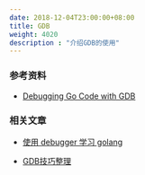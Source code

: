 ```yaml
---
date: 2018-12-04T23:00:00+08:00
title: GDB
weight: 4020
description : "介绍GDB的使用"
---
```




### 参考资料

- [Debugging Go Code with GDB](https://golang.org/doc/gdb)



### 相关文章

- [使用 debugger 学习 golang](https://xargin.com/debugger/)

- [GDB技巧整理](https://www.cnblogs.com/zengkefu/p/5618041.html)
